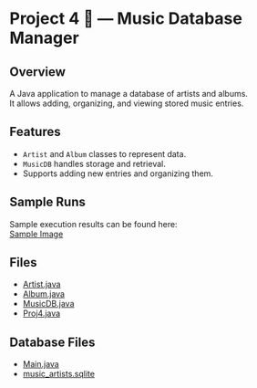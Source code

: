 # Project 4 🎵 — Music Database Manager

## Overview
A Java application to manage a database of artists and albums.  
It allows adding, organizing, and viewing stored music entries.

## Features
- `Artist` and `Album` classes to represent data.  
- `MusicDB` handles storage and retrieval.  
- Supports adding new entries and organizing them.

## Sample Runs
Sample execution results can be found here:  
[Sample Image](./1Screenshots%20for%20proj4.docx)

## Files
- [Artist.java](./1Screenshots%20for%20proj4.docx)  
- [Album.java](./1Screenshots%20for%20proj4.docx)
- [MusicDB.java](./1Screenshots%20for%20proj4.docx)  
- [Proj4.java](./1Screenshots%20for%20proj4.docx)

## Database Files
- [Main.java](./Sample/src/Main.java)  
- [music_artists.sqlite](./Sample/src/music_artists.sqlite)
